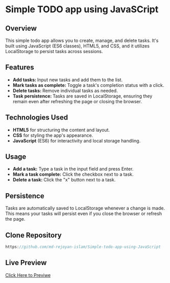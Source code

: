 # Simple TODO app using JavaSCript

## Overview

This simple todo app allows you to create, manage, and delete tasks. It's built using JavaScript (ES6 classes), HTML5, and CSS, and it utilizes LocalStorage to persist tasks across sessions.

## Features

- <b>Add tasks: </b> Input new tasks and add them to the list.
- <b>Mark tasks as complete: </b> Toggle a task's completion status with a click.
- <b>Delete tasks: </b> Remove individual tasks as needed.
- <b>Task persistence: </b> Tasks are saved in LocalStorage, ensuring they remain even after refreshing the page or closing the browser.

## Technologies Used

- <b>HTML5</b> for structuring the content and layout.
- <b>CSS</b> for styling the app's appearance.
- <b>JavaScript</b> (ES6) for interactivity and local storage handling.

## Usage

- <b>Add a task:</b> Type a task in the input field and press Enter.
- <b>Mark a task complete:</b> Click the checkbox next to a task.
- <b>Delete a task: </b> Click the "x" button next to a task.

## Persistence

Tasks are automatically saved to LocalStorage whenever a change is made. This means your tasks will persist even if you close the browser or refresh the page.

## Clone Repository

```javascript
https://github.com/md-rejoyan-islam/Simple-todo-app-using-JavaScript
```

## Live Preview

[Click Here to Previwe](https://github.com/md-rejoyan-islam/Simple-todo-app-using-JavaScript)
